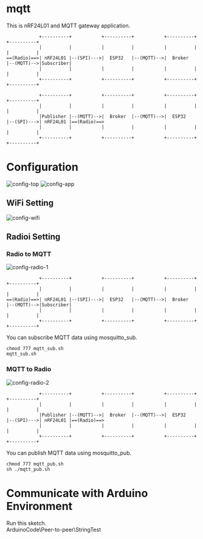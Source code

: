 # mqtt
This is nRF24L01 and MQTT gateway application.   
```
            +----------+           +----------+           +----------+           +----------+
            |          |           |          |           |          |           |          |
==(Radio)==>| nRF24L01 |--(SPI)--->|  ESP32   |--(MQTT)-->|  Broker  |--(MQTT)-->|Subscriber|
            |          |           |          |           |          |           |          |
            +----------+           +----------+           +----------+           +----------+

            +----------+           +----------+           +----------+           +----------+
            |          |           |          |           |          |           |          |
            |Publisher |--(MQTT)-->|  Broker  |--(MQTT)-->|  ESP32   |--(SPI)--->| nRF24L01 |==(Radio)==>
            |          |           |          |           |          |           |          |
            +----------+           +----------+           +----------+           +----------+
```



# Configuration
![config-top](https://github.com/nopnop2002/esp-idf-mirf/assets/6020549/bea8b4a8-cb37-4aed-b88c-06910018dfb2)
![config-app](https://github.com/nopnop2002/esp-idf-mirf/assets/6020549/e440b0c8-1b5f-48ec-880d-ee756da23d0d)


## WiFi Setting

![config-wifi](https://github.com/nopnop2002/esp-idf-mirf/assets/6020549/4930402d-5cbf-4880-98b9-75509eb76981)


## Radioi Setting

### Radio to MQTT
![config-radio-1](https://github.com/nopnop2002/esp-idf-mirf/assets/6020549/d8d0bb38-e9ad-4b86-b15f-7abd94bfb932)

```
            +----------+           +----------+           +----------+           +----------+
            |          |           |          |           |          |           |          |
==(Radio)==>| nRF24L01 |--(SPI)--->|  ESP32   |--(MQTT)-->|  Broker  |--(MQTT)-->|Subscriber|
            |          |           |          |           |          |           |          |
            +----------+           +----------+           +----------+           +----------+
```

You can subscribe MQTT data using mosquitto_sub.   
```
chmod 777 mqtt_sub.sh
mqtt_sub.sh
```



### MQTT to Radio
![config-radio-2](https://github.com/nopnop2002/esp-idf-mirf/assets/6020549/ad66e20f-ae63-4b33-b50a-1cc9faa9f7f2)

```
            +----------+           +----------+           +----------+           +----------+
            |          |           |          |           |          |           |          |
            |Publisher |--(MQTT)-->|  Broker  |--(MQTT)-->|  ESP32   |--(SPI)--->| nRF24L01 |==(Radio)==>
            |          |           |          |           |          |           |          |
            +----------+           +----------+           +----------+           +----------+
```

You can publish MQTT data using mosquitto_pub.   
```
chmod 777 mqtt_pub.sh
sh ./mqtt_pub.sh
```

# Communicate with Arduino Environment   
Run this sketch.   
ArduinoCode\Peer-to-peer\StringTest   


